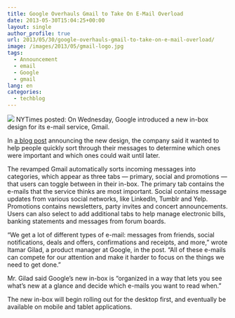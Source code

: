 ```yaml
---
title: Google Overhauls Gmail to Take On E-Mail Overload
date: 2013-05-30T15:04:25+00:00
layout: single
author_profile: true
url: 2013/05/30/google-overhauls-gmail-to-take-on-e-mail-overload/
image: /images/2013/05/gmail-logo.jpg
tags:
  - Announcement
  - email
  - Google
  - gmail
lang: en
categories: 
  - techblog
---
```

![](/images/2013/05/gmail-logo.jpg)
NYTimes posted: On Wednesday, Google introduced a new in-box design for its e-mail service, Gmail.

In [a blog post](http://gmailblog.blogspot.com/2013/05/a-new-inbox-that-puts-you-back-in.html) announcing the new design, the company said it wanted to help people quickly sort through their messages to determine which ones were important and which ones could wait until later.

The revamped Gmail automatically sorts incoming messages into categories, which appear as three tabs — primary, social and promotions — that users can toggle between in their in-box. The primary tab contains the e-mails that the service thinks are most important. Social contains message updates from various social networks, like LinkedIn, Tumblr and Yelp. Promotions contains newsletters, party invites and concert announcements. Users can also select to add additional tabs to help manage electronic bills, banking statements and messages from forum boards.

“We get a lot of different types of e-mail: messages from friends, social notifications, deals and offers, confirmations and receipts, and more,” wrote Itamar Gilad, a product manager at Google, in the post. “All of these e-mails can compete for our attention and make it harder to focus on the things we need to get done.”

Mr. Gilad said Google’s new in-box is “organized in a way that lets you see what’s new at a glance and decide which e-mails you want to read when.”

The new in-box will begin rolling out for the desktop first, and eventually be available on mobile and tablet applications.
